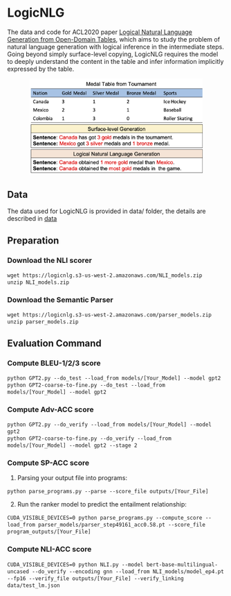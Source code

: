 # LogicNLG
The data and code for ACL2020 paper [Logical Natural Language Generation from Open-Domain Tables](https://arxiv.org/abs/2004.10404), which aims to study the problem of natural language generation with logical inference in the intermediate steps. Going beyond simply surface-level copying, LogicNLG requires the model to deeply understand the content in the table and infer information implicitly expressed by the table.

<p align="center">
<img src="examples.png" width="400">
</p>

## Data
The data used for LogicNLG is provided in data/ folder, the details are described in [data](https://github.com/wenhuchen/LogicNLG/blob/master/data/README.md)

## Preparation
### Download the NLI scorer
```
wget https://logicnlg.s3-us-west-2.amazonaws.com/NLI_models.zip
unzip NLI_models.zip
```
### Download the Semantic Parser
```
wget https://logicnlg.s3-us-west-2.amazonaws.com/parser_models.zip
unzip parser_models.zip
```

## Evaluation Command
### Compute BLEU-1/2/3 score
```
python GPT2.py --do_test --load_from models/[Your_Model] --model gpt2
python GPT2-coarse-to-fine.py --do_test --load_from models/[Your_Model] --model gpt2
```

### Compute Adv-ACC score
```
python GPT2.py --do_verify --load_from models/[Your_Model] --model gpt2
python GPT2-coarse-to-fine.py --do_verify --load_from models/[Your_Model] --model gpt2 --stage 2
```

### Compute SP-ACC score
1. Parsing your output file into programs:
```
python parse_programs.py --parse --score_file outputs/[Your_File]
```
2. Run the ranker model to predict the entailment relationship:
```
CUDA_VISIBLE_DEVICES=0 python parse_programs.py --compute_score --load_from parser_models/parser_step49161_acc0.58.pt --score_file program_outputs/[Your_File]
```
### Compute NLI-ACC score
```
CUDA_VISIBLE_DEVICES=0 python NLI.py --model bert-base-multilingual-uncased --do_verify --encoding gnn --load_from NLI_models/model_ep4.pt --fp16 --verify_file outputs/[Your_File] --verify_linking data/test_lm.json
```
